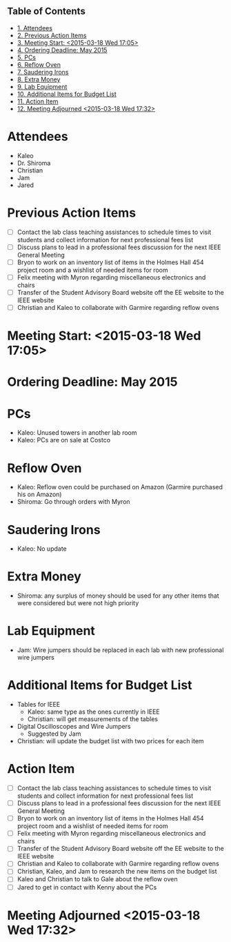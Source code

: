 <div id="table-of-contents">
<h2>Table of Contents</h2>
<div id="text-table-of-contents">
<ul>
<li><a href="#sec-1">1. Attendees</a></li>
<li><a href="#sec-2">2. Previous Action Items</a></li>
<li><a href="#sec-3">3. Meeting Start: <span class="timestamp-wrapper"><span class="timestamp">&lt;2015-03-18 Wed 17:05&gt;</span></span></a></li>
<li><a href="#sec-4">4. Ordering Deadline: May 2015</a></li>
<li><a href="#sec-5">5. PCs</a></li>
<li><a href="#sec-6">6. Reflow Oven</a></li>
<li><a href="#sec-7">7. Saudering Irons</a></li>
<li><a href="#sec-8">8. Extra Money</a></li>
<li><a href="#sec-9">9. Lab Equipment</a></li>
<li><a href="#sec-10">10. Additional Items for Budget List</a></li>
<li><a href="#sec-11">11. Action Item</a></li>
<li><a href="#sec-12">12. Meeting Adjourned <span class="timestamp-wrapper"><span class="timestamp">&lt;2015-03-18 Wed 17:32&gt;</span></span></a></li>
</ul>
</div>
</div>

# Attendees<a id="sec-1" name="sec-1"></a>

-   Kaleo
-   Dr. Shiroma
-   Christian
-   Jam
-   Jared

# Previous Action Items<a id="sec-2" name="sec-2"></a>

-   [ ] Contact the lab class teaching assistances to schedule times to visit students and collect information for next professional fees list
-   [ ] Discuss plans to lead in a professional fees discussion for the next IEEE General Meeting
-   [ ] Bryon to work on an inventory list of items in the Holmes Hall 454 project room and a wishlist of needed items for room
-   [ ] Felix meeting with Myron regarding miscellaneous electronics and chairs
-   [ ] Transfer of the Student Advisory Board website off the EE website to the IEEE website
-   [ ] Christian and Kaleo to collaborate with Garmire regarding reflow ovens

# Meeting Start: <span class="timestamp-wrapper"><span class="timestamp">&lt;2015-03-18 Wed 17:05&gt;</span></span><a id="sec-3" name="sec-3"></a>

# Ordering Deadline: May 2015<a id="sec-4" name="sec-4"></a>

# PCs<a id="sec-5" name="sec-5"></a>

-   Kaleo: Unused towers in another lab room
-   Kaleo: PCs are on sale at Costco

# Reflow Oven<a id="sec-6" name="sec-6"></a>

-   Kaleo: Reflow oven could be purchased on Amazon (Garmire purchased his on Amazon)
-   Shiroma: Go through orders with Myron

# Saudering Irons<a id="sec-7" name="sec-7"></a>

-   Kaleo: No update

# Extra Money<a id="sec-8" name="sec-8"></a>

-   Shiroma: any surplus of money should be used for any other items that were considered but were not high priority

# Lab Equipment<a id="sec-9" name="sec-9"></a>

-   Jam: Wire jumpers should be replaced in each lab with new professional wire jumpers

# Additional Items for Budget List<a id="sec-10" name="sec-10"></a>

-   Tables for IEEE
    -   Kaleo: same type as the ones currently in IEEE
    -   Christian: will get measurements of the tables
-   Digital Oscilloscopes and Wire Jumpers
    -   Suggested by Jam
-   Christian: will update the budget list with two prices for each item

# Action Item<a id="sec-11" name="sec-11"></a>

-   [ ] Contact the lab class teaching assistances to schedule times to visit students and collect information for next professional fees list
-   [ ] Discuss plans to lead in a professional fees discussion for the next IEEE General Meeting
-   [ ] Bryon to work on an inventory list of items in the Holmes Hall 454 project room and a wishlist of needed items for room
-   [ ] Felix meeting with Myron regarding miscellaneous electronics and chairs
-   [ ] Transfer of the Student Advisory Board website off the EE website to the IEEE website
-   [ ] Christian and Kaleo to collaborate with Garmire regarding reflow ovens
-   [ ] Christian, Kaleo, and Jam to research the new items on the budget list
-   [ ] Kaleo and Christian to talk to Gale about the reflow oven
-   [ ] Jared to get in contact with Kenny about the PCs

# Meeting Adjourned <span class="timestamp-wrapper"><span class="timestamp">&lt;2015-03-18 Wed 17:32&gt;</span></span><a id="sec-12" name="sec-12"></a>
